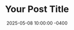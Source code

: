 ---
layout: default
title:  "Your Post Title"
date:   2025-05-08 10:00:00 -0400
permalink: /music-blog/your-post-slug/
---